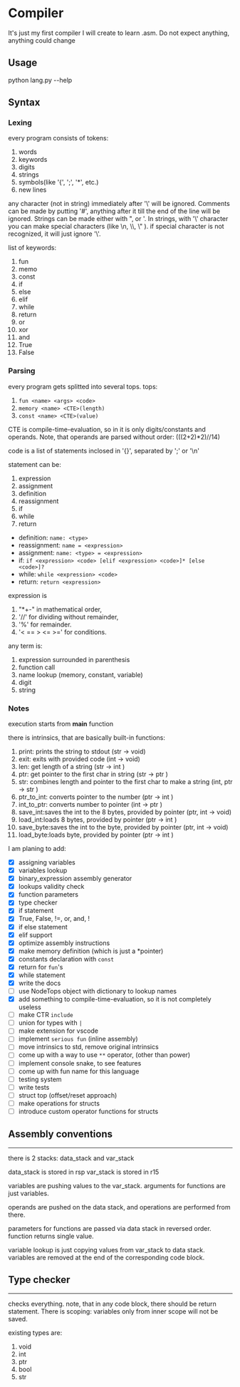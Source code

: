 # Compiler
It's just my first compiler I will create to learn .asm.
Do not expect anything, anything could change
## Usage
python lang.py --help
## Syntax
### Lexing
every program consists of tokens:
1. words
1. keywords
1. digits
1. strings
1. symbols(like '{', ';', '*', etc.)
1. new lines

any character (not in string) immediately after '\\' will be ignored.
Comments can be made by putting '#', anything after it till the end of the line will be ignored.
Strings can be made either with ", or '.
In strings, with '\\' character you can make special characters (like \\n, \\\\, \\" ).
if special character is not recognized, it will just ignore '\\'.

list of keywords:
1. fun
1. memo
1. const
1. if
1. else
1. elif
1. while
1. return
1. or
1. xor
1. and
1. True
1. False
### Parsing
every program gets splitted into several tops.
tops: 
1. `fun <name> <args> <code>`
1. `memory <name> <CTE>(length)`
1. `const <name> <CTE>(value)`

CTE is compile-time-evaluation, so in it is only digits/constants and operands. Note, that operands are parsed without order: (((2+2)*2)//14)

code is a list of statements inclosed in '{}', separated by ';' or '\\n'

statement can be:
1. expression
1. assignment
1. definition
1. reassignment
1. if
1. while
1. return

- definition: `name: <type>`
- reassignment: `name = <expression>`
- assignment: `name: <type> = <expression>`
- if: `if <expression> <code> [elif <expression> <code>]* [else <code>]?`
- while: `while <expression> <code>`
- return: `return <expression>`

expression is 
1. "*+-" in mathematical order,
1. '//' for dividing without remainder,
1. '%' for remainder.
1. '< == > <= >=' for conditions.

any term is:
1. expression surrounded in parenthesis
1. function call
1. name lookup (memory, constant, variable)
1. digit
1. string
### Notes
execution starts from **main** function	

there is intrinsics, that are basically  built-in functions:
1. print: prints the string to stdout                                  (str      -> void)
1. exit: exits with provided code                                      (int      -> void)
1. len: get length of a string                                         (str      -> int )
1. ptr: get pointer to the first char in string                        (str      -> ptr )
1. str: combines length and pointer to the first char to make a string (int, ptr -> str )
1. ptr_to_int: converts pointer to the number                          (ptr      -> int )
1. int_to_ptr: converts number to pointer                              (int      -> ptr )
1. save_int:saves the int to the 8 bytes, provided by pointer          (ptr, int -> void)
1. load_int:loads 8 bytes, provided by pointer                         (ptr      -> int )
1. save_byte:saves the int to the byte, provided by pointer            (ptr, int -> void)
1. load_byte:loads byte, provided by pointer                           (ptr      -> int )

I am planing to add:
- [x] assigning variables
- [x] variables lookup
- [x] binary_expression assembly generator
- [x] lookups validity check
- [x] function parameters
- [x] type checker
- [x] if statement
- [x] True, False, !=, or, and, !
- [x] if else statement
- [x] elif support
- [x] optimize assembly instructions
- [x] make memory definition (which is just a *pointer)
- [x] constants declaration with `const`
- [x] return for `fun`'s
- [x] while  statement
- [x] write the docs
- [ ] use NodeTops object with dictionary to lookup names
- [x] add something to compile-time-evaluation, so it is not completely useless
- [ ] make CTR `include`
- [ ] union for types with `|`
- [ ] make extension for vscode
- [ ] implement `serious fun` (inline assembly) 
- [ ] move intrinsics to std, remove original intrinsics
- [ ] come up with a way to use `**` operator, (other than power)
- [ ] implement console snake, to see features
- [ ] come up with fun name for this language
- [ ] testing system
- [ ] write tests
- [ ] struct top (offset/reset approach) 
- [ ] make operations for structs
- [ ] introduce custom operator functions for structs
## Assembly conventions
---
there is 2 stacks: data_stack and var_stack

data_stack is stored in rsp
var_stack is stored in r15

variables are pushing values to the var_stack.
arguments for functions are just variables.

operands are pushed on the data stack, and operations are performed from there.

parameters for functions are passed via data stack in reversed order.
function returns single value.

variable lookup is just copying values from var_stack to data stack.
variables are removed at the end of the corresponding code block.
## Type checker
---
checks everything.
note, that in any code block, there should be return statement.
There is scoping: variables only from inner scope will not be saved.

existing types are:
1. void
1. int
1. ptr
1. bool
1. str
